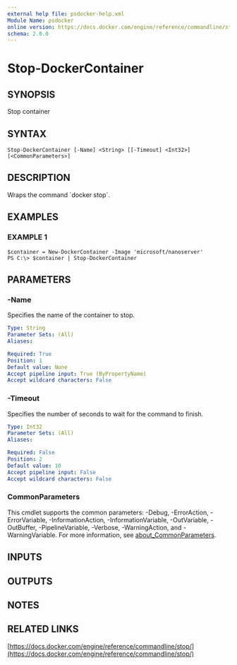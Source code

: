 ```yaml
---
external help file: psdocker-help.xml
Module Name: psdocker
online version: https://docs.docker.com/engine/reference/commandline/stop/
schema: 2.0.0
---
```


# Stop-DockerContainer

## SYNOPSIS
Stop container

## SYNTAX

```
Stop-DockerContainer [-Name] <String> [[-Timeout] <Int32>] [<CommonParameters>]
```

## DESCRIPTION
Wraps the command \`docker stop\`.

## EXAMPLES

### EXAMPLE 1
```
$container = New-DockerContainer -Image 'microsoft/nanoserver'
PS C:\> $container | Stop-DockerContainer
```

## PARAMETERS

### -Name
Specifies the name of the container to stop.

```yaml
Type: String
Parameter Sets: (All)
Aliases:

Required: True
Position: 1
Default value: None
Accept pipeline input: True (ByPropertyName)
Accept wildcard characters: False
```

### -Timeout
Specifies the number of seconds to wait for the command to finish.

```yaml
Type: Int32
Parameter Sets: (All)
Aliases:

Required: False
Position: 2
Default value: 10
Accept pipeline input: False
Accept wildcard characters: False
```

### CommonParameters
This cmdlet supports the common parameters: -Debug, -ErrorAction, -ErrorVariable, -InformationAction, -InformationVariable, -OutVariable, -OutBuffer, -PipelineVariable, -Verbose, -WarningAction, and -WarningVariable. For more information, see [about_CommonParameters](http://go.microsoft.com/fwlink/?LinkID=113216).

## INPUTS

## OUTPUTS

## NOTES

## RELATED LINKS

[https://docs.docker.com/engine/reference/commandline/stop/](https://docs.docker.com/engine/reference/commandline/stop/)

